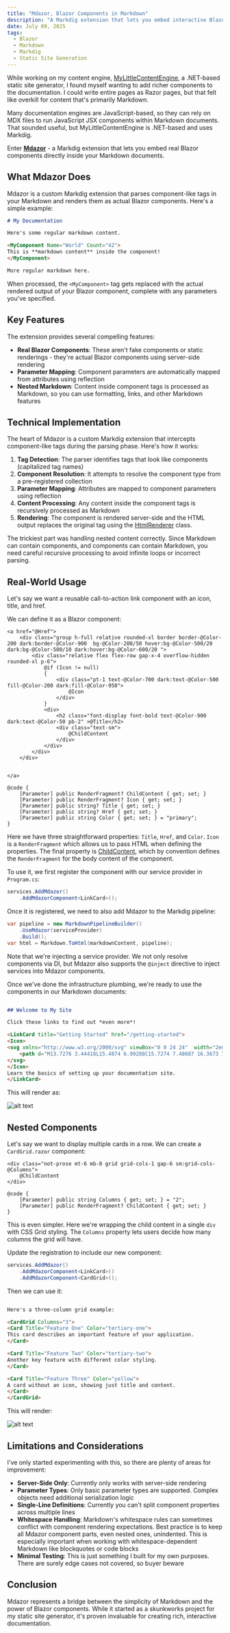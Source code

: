 ```yaml
---
title: "Mdazor, Blazor Components in Markdown"
description: "A Markdig extension that lets you embed interactive Blazor components directly in Markdown documents."
date: July 09, 2025
tags:
  - Blazor
  - Markdown
  - Markdig
  - Static Site Generation
---
```


While working on my content engine, [MyLittleContentEngine](https://phil-scott-78.github.io/MyLittleContentEngine/), a .NET-based static site generator, I found myself wanting to add richer components to the documentation. I could write entire pages as Razor pages, but that felt like overkill for content that's primarily Markdown.

Many documentation engines are JavaScript-based, so they can rely on MDX files to run JavaScript JSX components within Markdown documents. That sounded useful, but MyLittleContentEngine is .NET-based and uses Markdig.

Enter [**Mdazor**](https://github.com/phil-scott-78/Mdazor) - a Markdig extension that lets you embed real Blazor components directly inside your Markdown documents.


## What Mdazor Does

Mdazor is a custom Markdig extension that parses component-like tags in your Markdown and renders them as actual Blazor
components. Here's a simple example:

```markdown
# My Documentation

Here's some regular markdown content.

<MyComponent Name="World" Count="42">
This is **markdown content** inside the component!
</MyComponent>

More regular markdown here.
```

When processed, the `<MyComponent>` tag gets replaced with the actual rendered output of your Blazor component, complete
with any parameters you've specified.

## Key Features

The extension provides several compelling features:

- **Real Blazor Components**: These aren't fake components or static renderings - they're actual Blazor components using
  server-side rendering
- **Parameter Mapping**: Component parameters are automatically mapped from attributes using reflection
- **Nested Markdown**: Content inside component tags is processed as Markdown, so you can use formatting, links, and other Markdown features

## Technical Implementation

The heart of Mdazor is a custom Markdig extension that intercepts component-like tags during the parsing phase. Here's
how it works:

1. **Tag Detection**: The parser identifies tags that look like components (capitalized tag names)
2. **Component Resolution**: It attempts to resolve the component type from a pre-registered collection
3. **Parameter Mapping**: Attributes are mapped to component parameters using reflection
4. **Content Processing**: Any content inside the component tags is recursively processed as Markdown
5. **Rendering**: The component is rendered server-side and the HTML output replaces the original tag using the [HtmlRenderer](https://learn.microsoft.com/en-us/dotnet/api/microsoft.aspnetcore.components.web.htmlrenderer?view=aspnetcore-9.0) class.

The trickiest part was handling nested content correctly. Since Markdown can contain components, and components can
contain Markdown, you need careful recursive processing to avoid infinite loops or incorrect parsing.

## Real-World Usage

Let's say we want a reusable call-to-action link component with an icon, title, and href.

We can define it as a Blazor component:

```razor
<a href="@Href">
    <div class="group h-full relative rounded-xl border border-@Color-200 dark:border-@Color-900  bg-@Color-200/50 hover:bg-@Color-500/20 dark:bg-@Color-500/10 dark:hover:bg-@Color-600/20 ">
        <div class="relative flex flex-row gap-x-4 overflow-hidden rounded-xl p-6">
            @if (Icon != null)
            {
                <div class="pt-1 text-@Color-700 dark:text-@Color-500 fill-@Color-200 dark:fill-@Color-950">
                    @Icon
                </div>
            }
            <div>
                <h2 class="font-display font-bold text-@Color-900 dark:text-@Color-50 pb-2" >@Title</h2>
                <div class="text-sm">
                    @ChildContent
                </div>
            </div>
        </div>
    </div>


</a>

@code {
    [Parameter] public RenderFragment? ChildContent { get; set; }
    [Parameter] public RenderFragment? Icon { get; set; }
    [Parameter] public string? Title { get; set; }
    [Parameter] public string? Href { get; set; }
    [Parameter] public string Color { get; set; } = "primary";
}
```

Here we have three straightforward properties: `Title`, `Href`, and `Color`. `Icon` is a `RenderFragment` which allows us to pass HTML when defining the properties. The final property is [ChildContent](https://learn.microsoft.com/en-us/aspnet/core/blazor/components/?view=aspnetcore-9.0#child-content-render-fragments), which by convention defines the `RenderFragment` for the body content of the component.

To use it, we first register the component with our service provider in `Program.cs`:

```csharp
services.AddMdazor()
    .AddMdazorComponent<LinkCard>();
```

Once it is registered, we need to also add Mdazor to the Markdig pipeline:

```csharp
var pipeline = new MarkdownPipelineBuilder()
    .UseMdazor(serviceProvider)
    .Build();
var html = Markdown.ToHtml(markdownContent, pipeline);
```

Note that we're injecting a service provider. We not only resolve components via DI, but Mdazor also supports the `@inject` directive to inject services into Mdazor components.

Once we've done the infrastructure plumbing, we're ready to use the components in our Markdown documents:

```markdown

## Welcome to My Site

Click these links to find out *even more*!

<LinkCard title="Getting Started" href="/getting-started">
<Icon>
<svg xmlns="http://www.w3.org/2000/svg" viewBox="0 0 24 24"  width="2em" height="2em" stroke="currentColor">
    <path d="M13.7276 3.44418L15.4874 6.99288C15.7274 7.48687 16.3673 7.9607 16.9073 8.05143L20.0969 8.58575C22.1367 8.92853 22.6167 10.4206 21.1468 11.8925L18.6671 14.3927C18.2471 14.8161 18.0172 15.6327 18.1471 16.2175L18.8571 19.3125C19.417 21.7623 18.1271 22.71 15.9774 21.4296L12.9877 19.6452C12.4478 19.3226 11.5579 19.3226 11.0079 19.6452L8.01827 21.4296C5.8785 22.71 4.57865 21.7522 5.13859 19.3125L5.84851 16.2175C5.97849 15.6327 5.74852 14.8161 5.32856 14.3927L2.84884 11.8925C1.389 10.4206 1.85895 8.92853 3.89872 8.58575L7.08837 8.05143C7.61831 7.9607 8.25824 7.48687 8.49821 6.99288L10.258 3.44418C11.2179 1.51861 12.7777 1.51861 13.7276 3.44418Z"  stroke-width="1.5" stroke-linecap="round" stroke-linejoin="round"></path>
</svg>
</Icon>
Learn the basics of setting up your documentation site.
</LinkCard>
```

This will render as:

![alt text](image.png)

## Nested Components

Let's say we want to display multiple cards in a row. We can create a `CardGrid.razor` component:

```razor
<div class="not-prose mt-6 mb-8 grid grid-cols-1 gap-6 sm:grid-cols-@Columns">
    @ChildContent
</div>

@code {
    [Parameter] public string Columns { get; set; } = "2";
    [Parameter] public RenderFragment? ChildContent { get; set; }
}
```

This is even simpler. Here we're wrapping the child content in a single `div` with CSS Grid styling. The `Columns` property lets users decide how many columns the grid will have.

Update the registration to include our new component:

```csharp
services.AddMdazor()
    .AddMdazorComponent<LinkCard>()
    .AddMdazorComponent<CardGrid>();
```

Then we can use it:

```markdown

Here's a three-column grid example:

<CardGrid Columns="3">
<Card Title="Feature One" Color="tertiary-one">
This card describes an important feature of your application.
</Card>

<Card Title="Feature Two" Color="tertiary-two">
Another key feature with different color styling.
</Card>

<Card Title="Feature Three" Color="yellow">
A card without an icon, showing just title and content.
</Card>
</CardGrid>
```

This will render:

![alt text](image-1.png)

## Limitations and Considerations

I've only started experimenting with this, so there are plenty of areas for improvement:

- **Server-Side Only**: Currently only works with server-side rendering
- **Parameter Types**: Only basic parameter types are supported. Complex objects need additional serialization logic
- **Single-Line Definitions**: Currently you can't split component properties across multiple lines
- **Whitespace Handling**: Markdown's whitespace rules can sometimes conflict with component rendering expectations. Best practice is to keep all Mdazor component parts, even nested ones, unindented. This is especially important when working with whitespace-dependent Markdown like blockquotes or code blocks
- **Minimal Testing**: This is just something I built for my own purposes. There are surely edge cases not covered, so buyer beware

## Conclusion

Mdazor represents a bridge between the simplicity of Markdown and the power of Blazor components. While it started as a skunkworks project for my static site generator, it's proven invaluable for creating rich, interactive documentation.
